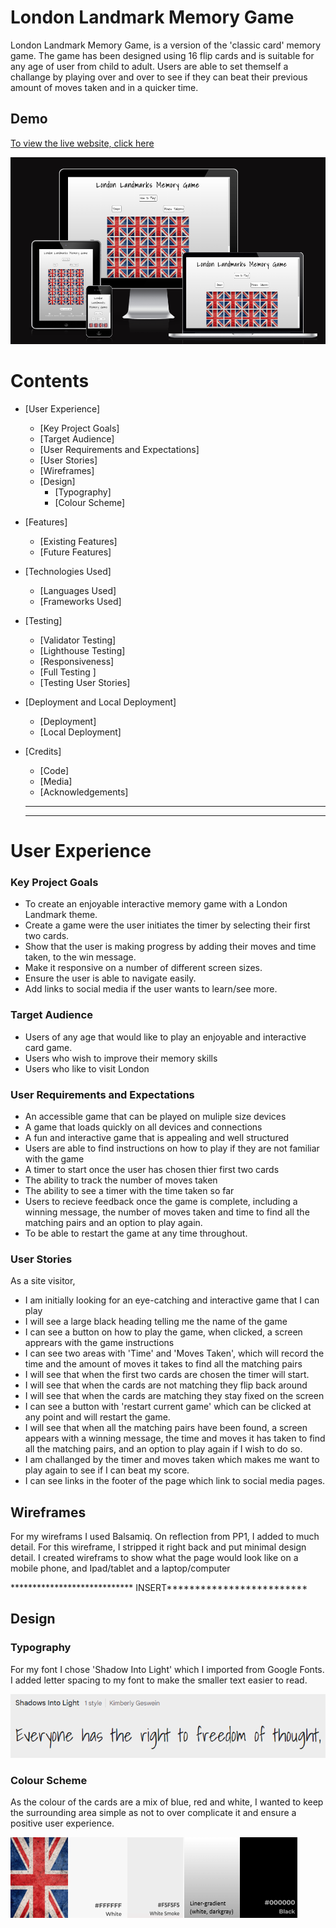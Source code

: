 # London Landmark Memory Game 

London Landmark Memory Game, is a version of the 'classic card' memory game. The game has been designed using 16 flip cards and is suitable for any age of user from child to adult. Users are able to set themself a challange by playing over and over to see if they can beat their previous amount of moves taken and in a quicker time. 

## Demo
[To view the live website, click here](https://natalielockyer.github.io/London-Memory-Game)

![Responsive Image](./assets/images/readme-images/image-01.png)

# Contents
+ [User Experience]
  + [Key Project Goals]
  + [Target Audience]
  + [User Requirements and Expectations]
  + [User Stories]
  + [Wireframes]
  + [Design]
    + [Typography]
    + [Colour Scheme]
+ [Features]
  + [Existing Features]
  + [Future Features]
+ [Technologies Used]
  + [Languages Used]
  + [Frameworks Used]
+ [Testing]
  + [Validator Testing]
  + [Lighthouse Testing]
  + [Responsiveness]
  + [Full Testing ]
  + [Testing User Stories]
+ [Deployment and Local Deployment]
  + [Deployment]
  + [Local Deployment]
+ [Credits]
  + [Code]
  + [Media]
  + [Acknowledgements]

  ***
  ***
# User Experience

### Key Project Goals
  * To create an enjoyable interactive memory game with a London Landmark theme.
  * Create a game were the user initiates the timer by selecting their first two cards. 
  * Show that the user is making progress by adding their moves and time taken, to the win message.
  * Make it responsive on a number of different screen sizes.
  * Ensure the user is able to navigate easily.
  * Add links to social media if the user wants to learn/see more.

### Target Audience
  * Users of any age that would like to play an enjoyable and interactive card game. 
  * Users who wish to improve their memory skills
  * Users who like to visit London

### User Requirements and Expectations 
  * An accessible game that can be played on muliple size devices
  * A game that loads quickly on all devices and connections
  * A fun and interactive game that is appealing and well structured
  * Users are able to find instructions on how to play if they are not familiar with the game
  * A timer to start once the user has chosen thier first two cards
  * The ability to track the number of moves taken
  * The ability to see a timer with the time taken so far
  * Users to recieve feedback once the game is complete, including a winning message, the number of moves taken and time to find all the matching pairs and an option to play again. 
  * To be able to restart the game at any time throughout.
  
### User Stories
As a site visitor,

  * I am initially looking for an eye-catching and interactive game that I can play
  * I will see a large black heading telling me the name of the game
  * I can see a button on how to play the game, when clicked, a screen apprears with the game instructions
  * I can see two areas with 'Time' and 'Moves Taken', which will record the time and the amount of moves it takes to find all the matching pairs
  * I will see that when the first two cards are chosen the timer will start.
  * I will see that when the cards are not matching they flip back around
  * I will see that when the cards are matching they stay fixed on the screen 
  * I can see a button with 'restart current game' which can be clicked at any point and will restart the game. 
  * I will see that when all the matching pairs have been found, a screen appears with a winning message, the time and moves it has taken to find all the matching pairs, and an option to play again if I wish to do so. 
  * I am challanged by the timer and moves taken which makes me want to play again to see if I can beat my score. 
  * I can see links in the footer of the page which link to social media pages.

## Wireframes 

For my wireframs I used Balsamiq. On reflection from PP1, I added to much detail. For this wireframe, I stripped it right back and put minimal design detail. 
I created wireframs to show what the page would look like on a mobile phone, and Ipad/tablet and a laptop/computer

**************************** INSERT*************************

## Design 

### Typography
For my font I chose 'Shadow Into Light' which I imported from Google Fonts. I added letter spacing to my font to make the smaller text easier to read. 

![Google Font 'Shadow Into Light'](./assets/images/readme-images/image-02.png)

### Colour Scheme

  As the colour of the cards are a mix of blue, red and white, I wanted to keep the surrounding area simple as not to over complicate it and ensure a positive user experience. 

![Colour Scheme](./assets/images/readme-images/image-03.png)


